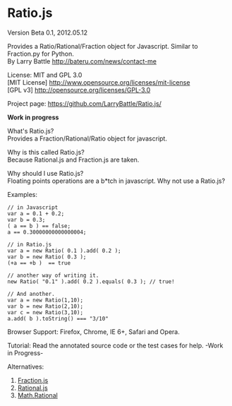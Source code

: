 ﻿# Ratio.js #
Version Beta 0.1, 2012.05.12

Provides a Ratio/Rational/Fraction object for Javascript. Similar to Fraction.py for Python.<br/>
By Larry Battle <http://bateru.com/news/contact-me>

License: MIT and GPL 3.0 <br/>
[MIT License] <http://www.opensource.org/licenses/mit-license><br/>
[GPL v3] <http://opensource.org/licenses/GPL-3.0>

Project page: <https://github.com/LarryBattle/Ratio.js/><br/>

**Work in progress**

What's Ratio.js?<br/>
Provides a Fraction/Rational/Ratio object for javascript.

Why is this called Ratio.js?<br/>
Because Rational.js and Fraction.js are taken. 

Why should I use Ratio.js?<br/>
Floating points operations are a b*tch in javascript. Why not use a Ratio.js?

Examples:

    // in Javascript
    var a = 0.1 + 0.2;
    var b = 0.3;
    ( a == b ) == false;
    a == 0.30000000000000004;

    // in Ratio.js
    var a = new Ratio( 0.1 ).add( 0.2 );
    var b = new Ratio( 0.3 );
    (+a == +b )  == true
    
    // another way of writing it.
    new Ratio( "0.1" ).add( 0.2 ).equals( 0.3 ); // true!
    
    // And another.
    var a = new Ratio(1,10);
    var b = new Ratio(2,10);
    var c = new Ratio(3,10);
    a.add( b ).toString() === "3/10"

Browser Support:
Firefox, Chrome, IE 6+, Safari and Opera.

Tutorial:
Read the annotated source code or the test cases for help.
-Work in Progress-

Alternatives:
1. [Fraction.js](http://hypervolu.me/~erik/fraction.js/)
2. [Rational.js](http://code.google.com/p/crumble/source/browse/trunk/rational.js?spec=svn4&r=4)
3. [Math.Rational](http://blog.livedoor.jp/dankogai/js/rational.txt)
